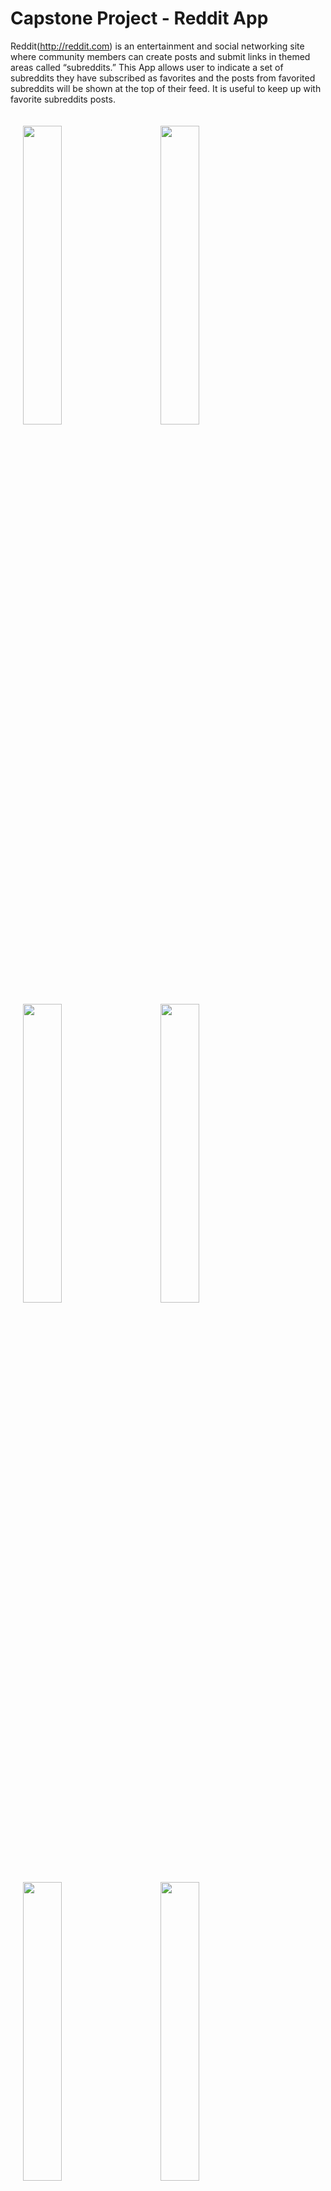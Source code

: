 # Capstone Project - Reddit App


Reddit(http://reddit.com) is an entertainment and social networking site where community members can create posts and submit links in themed areas called “subreddits.” This App allows user to indicate a set of subreddits they have subscribed as favorites and the posts from favorited subreddits will be shown at the top of their feed. It is useful to keep up with favorite subreddits posts.



<img width="35%" vspace="20" hspace="20" src="https://user-images.githubusercontent.com/8088547/29874555-c37bc912-8db4-11e7-8046-bbdbc9599451.png" /> <img width="35%" vspace="20" hspace="20" src="https://user-images.githubusercontent.com/8088547/29874557-c37f3c64-8db4-11e7-8a17-720c4bb52923.png" />
<img width="35%" hspace="20" vspace="20" src="https://user-images.githubusercontent.com/8088547/29874559-c38151fc-8db4-11e7-94e8-c356bda4260f.png" /> <img width="35%" hspace="20" vspace="20" src="https://user-images.githubusercontent.com/8088547/29874558-c380d48e-8db4-11e7-9cb7-5d7ae620cf41.png" />
<img width="35%" vspace="20" hspace="20" src="https://user-images.githubusercontent.com/8088547/29874560-c3820e4e-8db4-11e7-9e3e-08f4f4f74d80.png" />  <img width="35%" vspace="20" hspace="20" src="https://user-images.githubusercontent.com/8088547/29874556-c37f2800-8db4-11e7-903c-2702b1260728.png" /> 
